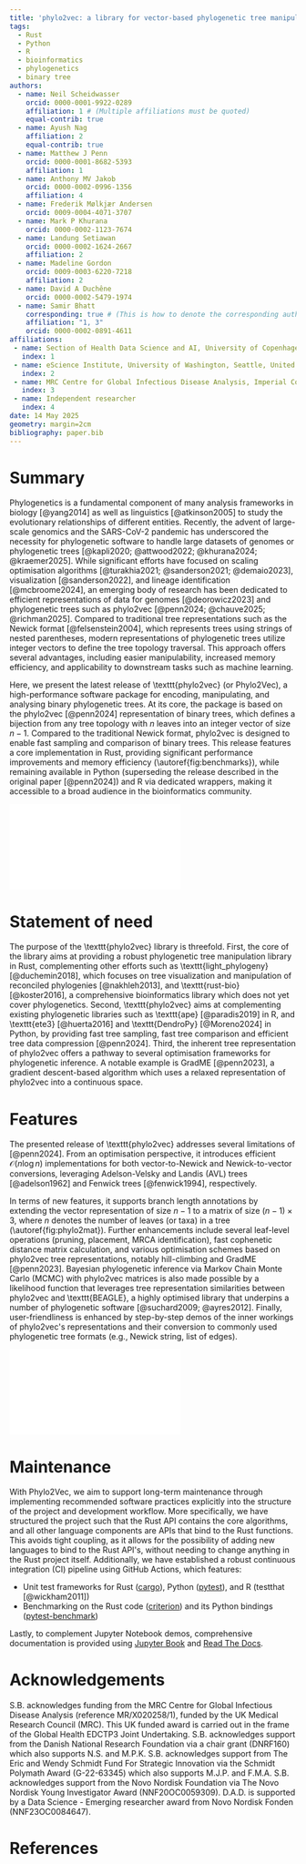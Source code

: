 ```yaml
---
title: 'phylo2vec: a library for vector-based phylogenetic tree manipulation'
tags:
  - Rust
  - Python
  - R
  - bioinformatics
  - phylogenetics
  - binary tree
authors:
  - name: Neil Scheidwasser
    orcid: 0000-0001-9922-0289
    affiliation: 1 # (Multiple affiliations must be quoted)
    equal-contrib: true
  - name: Ayush Nag
    affiliation: 2
    equal-contrib: true
  - name: Matthew J Penn
    orcid: 0000-0001-8682-5393
    affiliation: 1
  - name: Anthony MV Jakob
    orcid: 0000-0002-0996-1356
    affiliation: 4
  - name: Frederik Mølkjær Andersen
    orcid: 0009-0004-4071-3707
  - name: Mark P Khurana
    orcid: 0000-0002-1123-7674
  - name: Landung Setiawan
    orcid: 0000-0002-1624-2667
    affiliation: 2
  - name: Madeline Gordon
    orcid: 0009-0003-6220-7218
    affiliation: 2
  - name: David A Duchêne
    orcid: 0000-0002-5479-1974
  - name: Samir Bhatt
    corresponding: true # (This is how to denote the corresponding author)
    affiliation: "1, 3"
    orcid: 0000-0002-0891-4611
affiliations:
 - name: Section of Health Data Science and AI, University of Copenhagen, Copenhagen
   index: 1
 - name: eScience Institute, University of Washington, Seattle, United States
   index: 2
 - name: MRC Centre for Global Infectious Disease Analysis, Imperial College London, London, United Kingdom
   index: 3
 - name: Independent researcher
   index: 4
date: 14 May 2025
geometry: margin=2cm
bibliography: paper.bib
---
```


# Summary

Phylogenetics is a fundamental component of many analysis frameworks in biology [@yang2014] as well as linguistics [@atkinson2005] to study the evolutionary relationships of different entities. Recently, the advent of large-scale genomics and the SARS-CoV-2 pandemic has underscored the necessity for phylogenetic software to handle large datasets of genomes or phylogenetic trees [@kapli2020; @attwood2022; @khurana2024; @kraemer2025]. While significant efforts have focused on scaling optimisation algorithms [@turakhia2021; @sanderson2021; @demaio2023], visualization [@sanderson2022], and lineage identification [@mcbroome2024], an emerging body of research has been dedicated to efficient representations of data for genomes [@deorowicz2023] and phylogenetic trees such as phylo2vec [@penn2024; @chauve2025; @richman2025]. Compared to traditional tree representations such as the Newick format [@felsenstein2004], which represents trees using strings of nested parentheses, modern representations of phylogenetic trees utilize integer vectors to define the tree topology traversal. This approach offers several advantages, including easier manipulability, increased memory efficiency, and applicability to downstream tasks such as machine learning.

Here, we present the latest release of \texttt{phylo2vec} (or Phylo2Vec), a high-performance software package for encoding, manipulating, and analysing binary phylogenetic trees. At its core, the package is based on the phylo2vec [@penn2024] representation of binary trees, which defines a bijection from any tree topology with $n$ leaves into an integer vector of size $n-1$. Compared to the traditional Newick format, phylo2vec is designed to enable fast sampling and comparison of binary trees. This release features a core implementation in Rust, providing significant performance improvements and memory efficiency (\autoref{fig:benchmarks}), while remaining available in Python (superseding the release described in the original paper [@penn2024]) and R via dedicated wrappers, making it accessible to a broad audience in the bioinformatics community.

![Benchmark times for converting a phylo2vec vector to a Newick string (left) and vice versa (right). For each size, we evaluated the execution time for a minimum of 20 rounds using \texttt{pytest-benchmark}. We compare the execution time of the Python functions in the latest release, which rely on Rust bindings via [PyO3](https://github.com/PyO3/pyo3), with the previous release [@penn2024], which make use of just-in-time (JIT) compilation of Python functions using \texttt{Numba} [@lam2015]. Execution times were benchmarked
on an AMD Ryzen Threadripper PRO 5995WX with a 64-core CPU @ 7 GHz and 256 GB of RAM. \label{fig:benchmarks}](fig1.pdf)

# Statement of need

The purpose of the \texttt{phylo2vec} library is threefold. First, the core of the library aims at providing a robust phylogenetic tree manipulation library in Rust, complementing other efforts such as \texttt{light\_phylogeny} [@duchemin2018], which focuses on tree visualization and manipulation of reconciled phylogenies [@nakhleh2013], and \texttt{rust-bio} [@koster2016], a comprehensive bioinformatics library which does not yet cover phylogenetics. Second, \texttt{phylo2vec} aims at complementing existing phylogenetic libraries such as \texttt{ape} [@paradis2019] in R, and \texttt{ete3} [@huerta2016] and \texttt{DendroPy} [@Moreno2024] in Python, by providing fast tree sampling, fast tree comparison and efficient tree data compression [@penn2024]. Third, the inherent tree representation of phylo2vec offers a pathway to several optimisation frameworks for phylogenetic inference. A notable example is GradME [@penn2023], a gradient descent-based algorithm which uses a relaxed representation of phylo2vec into a continuous space.

# Features

The presented release of \texttt{phylo2vec} addresses several limitations of [@penn2024]. From an optimisation perspective, it introduces efficient $\mathcal{O}(n \log n)$ implementations for both vector-to-Newick and Newick-to-vector conversions, leveraging Adelson-Velsky and Landis (AVL) trees [@adelson1962] and Fenwick trees [@fenwick1994], respectively.

In terms of new features, it supports branch length annotations by extending the vector representation of size $n-1$ to a matrix of size $(n-1) \times 3$, where $n$ denotes the number of leaves (or taxa) in a tree (\autoref{fig:phylo2mat}). Further enhancements include several leaf-level operations (pruning, placement, MRCA identification), fast cophenetic distance matrix calculation, and various optimisation schemes based on phylo2vec tree representations, notably hill-climbing and GradME [@penn2023]. Bayesian phylogenetic inference via Markov Chain Monte Carlo (MCMC) with phylo2vec matrices is also made possible by a likelihood function that leverages tree representation similarities between phylo2vec and \texttt{BEAGLE}, a highly optimised library that underpins a number of phylogenetic software [@suchard2009; @ayres2012]. Finally, user-friendliness is enhanced by step-by-step demos of the inner workings of phylo2vec's representations and their conversion to commonly used phylogenetic tree formats (e.g., Newick string, list of edges).

![Recovering a tree from a phylo2vec vector: example for $\boldsymbol{v} = [0, 2, 0, 4]$. (a) Main algorithm for leaf placement described in [@penn2024]. (b) Augmenting the phylo2vec vector into a matrix $\boldsymbol{m}$ with branch lengths. We use an intermediary ancestry matrix whereby each row describes a cherry (two children nodes and the parent node), which we augment with two columns of branch lengths. The node with the smallest descendant will have the branch length in the 2nd column, and the other the branch length in the 3rd column.\label{fig:phylo2mat}](fig2.pdf)

# Maintenance

With Phylo2Vec, we aim to support long-term maintenance through implementing recommended software practices explicitly into the structure of the project and development workflow. More specifically, we have structured the project such that the Rust API contains the core algorithms, and all other language components are APIs that bind to the Rust functions. This avoids tight coupling, as it allows for the possibility of adding new languages to bind to the Rust API's, without needing to change anything in the Rust project itself. Additionally, we have established a robust continuous integration (CI) pipeline using GitHub Actions, which features:

* Unit test frameworks for Rust ([cargo](https://crates.io)), Python ([pytest](https://github.com/pytest-dev/pytest)), and R (testthat [@wickham2011])
* Benchmarking on the Rust code ([criterion](https://github.com/bheisler/criterion.rs)) and its Python bindings ([pytest-benchmark](https://github.com/ionelmc/pytest-benchmark))

Lastly, to complement Jupyter Notebook demos, comprehensive documentation is provided using [Jupyter Book](https://jupyterbook.org) and [Read The Docs](https://about.readthedocs.com/).

# Acknowledgements

S.B. acknowledges funding from the MRC Centre for Global Infectious Disease Analysis (reference MR/X020258/1), funded by the UK Medical Research Council (MRC). This UK funded award is carried out in the frame of the Global Health EDCTP3 Joint Undertaking. S.B. acknowledges support from the Danish National Research Foundation via a chair grant (DNRF160) which also supports N.S. and M.P.K. S.B. acknowledges support from The Eric and Wendy Schmidt Fund For Strategic Innovation via the Schmidt Polymath Award (G-22-63345) which also supports M.J.P. and F.M.A. S.B. acknowledges support from the Novo Nordisk Foundation via The Novo Nordisk Young Investigator Award (NNF20OC0059309). D.A.D. is supported by a Data Science - Emerging researcher award from Novo Nordisk Fonden (NNF23OC0084647).

# References
